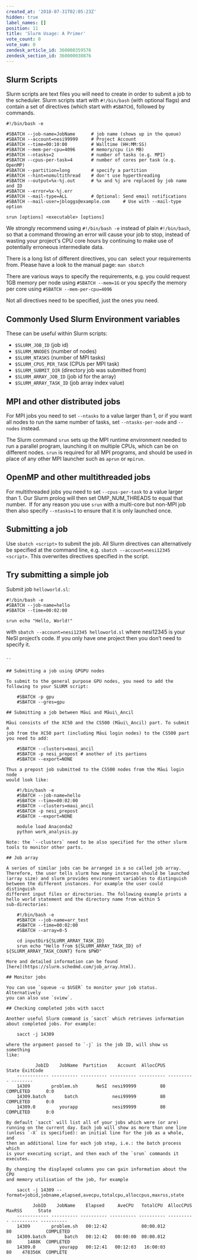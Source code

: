 ```yaml
---
created_at: '2018-07-31T02:05:23Z'
hidden: true
label_names: []
position: 11
title: 'Slurm Usage: A Primer'
vote_count: 0
vote_sum: 0
zendesk_article_id: 360000359576
zendesk_section_id: 360000030876
---
```


## Slurm Scripts

Slurm scripts are text files you will need to create in order to submit
a job to the scheduler. Slurm scripts start with `#!/bin/bash` (with
optional flags) and contain a set of directives (which start with
`#SBATCH`), followed by commands.

    #!/bin/bash -e

    #SBATCH --job-name=JobName      # job name (shows up in the queue)
    #SBATCH --account=nesi99999     # Project Account
    #SBATCH --time=00:10:00         # Walltime (HH:MM:SS)
    #SBATCH --mem-per-cpu=4096      # memory/cpu (in MB)
    #SBATCH --ntasks=2              # number of tasks (e.g. MPI)
    #SBATCH --cpus-per-task=4       # number of cores per task (e.g. OpenMP)
    #SBATCH --partition=long        # specify a partition
    #SBATCH --hint=nomultithread    # don't use hyperthreading
    #SBATCH --output=%x-%j.out      # %x and %j are replaced by job name and ID
    #SBATCH --error=%x-%j.err
    #SBATCH --mail-type=ALL         # Optional: Send email notifications
    #SBATCH --mail-user=jbloggs@example.com     # Use with --mail-type option

    srun [options] <executable> [options]

We strongly recommend using `#!/bin/bash -e` instead of plain
`#!/bin/bash`, so that a command throwing an error will cause your job
to stop, instead of wasting your project's CPU core hours by continuing
to make use of potentially erroneous intermediate data.

There is a long list of different directives, you can  select your
requirements from. Please have a look to the manual page: `man sbatch`

There are various ways to specify the requirements, e.g. you could
request 1GB memory per node using `#SBATCH --mem=1G`</code> or you
specify the memory per core using `#SBATCH --mem-per-cpu=4096`

Not all directives need to be specified, just the ones you need.

## Commonly Used Slurm Environment variables

These can be useful within Slurm scripts:

-   `$SLURM_JOB_ID` (job id)
-   `$SLURM_NNODES` (number of nodes)
-   `$SLURM_NTASKS` (number of MPI tasks)
-   `$SLURM_CPUS_PER_TASK` (CPUs per MPI task)
-   `$SLURM_SUBMIT_DIR` (directory job was submitted from)
-   `$SLURM_ARRAY_JOB_ID` (job id for the array)
-   `$SLURM_ARRAY_TASK_ID` (job array index value)

## MPI and other distributed jobs

For MPI jobs you need to set `--ntasks` to a value larger than 1, or if
you want all nodes to run the same number of tasks, set
`--ntasks-per-node` and `--nodes` instead.

The Slurm command `srun` sets up the MPI runtime environment needed to
run a parallel program, launching it on multiple CPUs, which can be on
different nodes. `srun` is required for all MPI programs, and should be
used in place of any other MPI launcher such as `aprun` or `mpirun`.

## OpenMP and other multithreaded jobs

For multithreaded jobs you need to set `--cpus-per-task` to a value
larger than 1. Our Slurm prolog will then set OMP\_NUM\_THREADS to equal
that number.  If for any reason you use `srun` with a multi-core but
non-MPI job then also specify `--ntasks=1` to ensure that it is only
launched once.

## Submitting a job

Use `sbatch <script>` to submit the job. All Slurm directives can
alternatively be specified at the command line, e.g.
`sbatch --account=nesi12345 <script>`. This overwrites directives
specified in the script.

## Try submitting a simple job

Submit job `helloworld.sl`:

    #!/bin/bash -e
    #SBATCH --job-name=hello
    #SBATCH --time=00:02:00

    srun echo "Hello, World!"

with `sbatch --account=nesi12345 helloworld.sl` where nesi12345 is your
NeSI project’s code. If you only have one project then you don’t need to
specify it.

````

``

## Submitting a job using GPGPU nodes

To submit to the general purpose GPU nodes, you need to add the
following to your SLURM script:

    #SBATCH -p gpu
    #SBATCH --gres=gpu

## Submitting a job between Māui and Māui\_Ancil

Māui consists of the XC50 and the CS500 (Māui\_Ancil) part. To submit a
job from the XC50 part (including Māui login nodes) to the CS500 part
you need to add:

    #SBATCH --clusters=maui_ancil 
    #SBATCH -p nesi_prepost # another of its partions
    #SBATCH --export=NONE

Thus a prepost job submitted to the CS500 nodes from the Māui login node
would look like:

    #!/bin/bash -e
    #SBATCH --job-name=hello
    #SBATCH --time=00:02:00
    #SBATCH --clusters=maui_ancil 
    #SBATCH -p nesi_prepost
    #SBATCH --export=NONE

    module load Anaconda2
    python work_analysis.py

Note: the `--clusters` need to be also specified for the other slurm
tools to monitor other parts.

## Job array

A series of similar jobs can be arranged in a so called job array.
Therefore, the user tells slurm how many instances should be launched
(array size) and slurm provides environment variables to distinguish
between the different instances. For example the user could distinguish
different input files or directories. The following example prints a
hello world statement and the directory name from within 5
sub-directories:

    #!/bin/bash -e
    #SBATCH --job-name=arr_test
    #SBATCH --time=00:02:00
    #SBATCH --array=0-5

    cd inputDir${SLURM_ARRAY_TASK_ID}
    srun echo "Hello from ${SLURM_ARRAY_TASK_ID} of ${SLURM_ARRAY_TASK_COUNT} form $PWD"

More and detailed information can be found
[here](https://slurm.schedmd.com/job_array.html).

## Monitor jobs

You can use `squeue -u $USER` to monitor your job status. Alternatively
you can also use `sview`.

## Checking completed jobs with sacct

Another useful Slurm command is `sacct` which retrieves information
about completed jobs. For example:

    sacct -j 14309

where the argument passed to `-j` is the job ID, will show us something
like:

           JobID    JobName  Partition    Account  AllocCPUS      State ExitCode
    ------------ ---------- ---------- ---------- ---------- ---------- --------
    14309        problem.sh       NeSI  nesi99999         80  COMPLETED      0:0
    14309.batch       batch             nesi99999         80  COMPLETED      0:0
    14309.0         yourapp             nesi99999         80  COMPLETED      0:0

By default `sacct` will list all of your jobs which were (or are)
running on the current day. Each job will show as more than one line
(unless `-X` is specified): an initial line for the job as a whole, and
then an additional line for each job step, i.e.: the batch process which
is your executing script, and then each of the `srun` commands it
executes.

By changing the displayed columns you can gain information about the CPU
and memory utilisation of the job, for example

    sacct -j 14309 --format=jobid,jobname,elapsed,avecpu,totalcpu,alloccpus,maxrss,state

          JobID    JobName    Elapsed     AveCPU   TotalCPU  AllocCPUS     MaxRSS      State
    ------------ ---------- ---------- ---------- ---------- ---------- ---------- ----------
    14309        problem.sh   00:12:42             00:00.012         80             COMPLETED
    14309.batch       batch   00:12:42   00:00:00  00:00.012         80      1488K  COMPLETED
    14309.0         yourapp   00:12:41   00:12:03   16:00:03         80    478356K  COMPLETE

 
